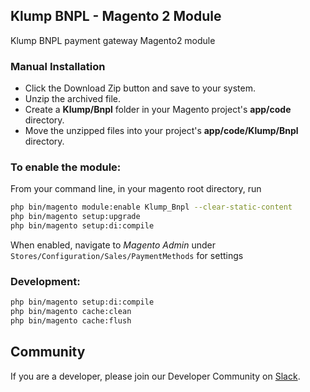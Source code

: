 ## Klump BNPL - Magento 2 Module

Klump BNPL payment gateway Magento2 module

### Manual Installation

*  Click the Download Zip button and save to your system.
*  Unzip the archived file.
*  Create a __Klump/Bnpl__ folder in your Magento project's __app/code__ directory.
*  Move the unzipped files into your project's __app/code/Klump/Bnpl__ directory.

### To enable the module:
From your command line, in your magento root directory, run
```bash
php bin/magento module:enable Klump_Bnpl --clear-static-content
php bin/magento setup:upgrade
php bin/magento setup:di:compile
```
When enabled, navigate to *Magento Admin* under `Stores/Configuration/Sales/PaymentMethods` for settings

### Development:
```bash
php bin/magento setup:di:compile
php bin/magento cache:clean
php bin/magento cache:flush
```

## Community

If you are a developer, please join our Developer Community on [Slack](https://slack.klumpdevelopers.com).
